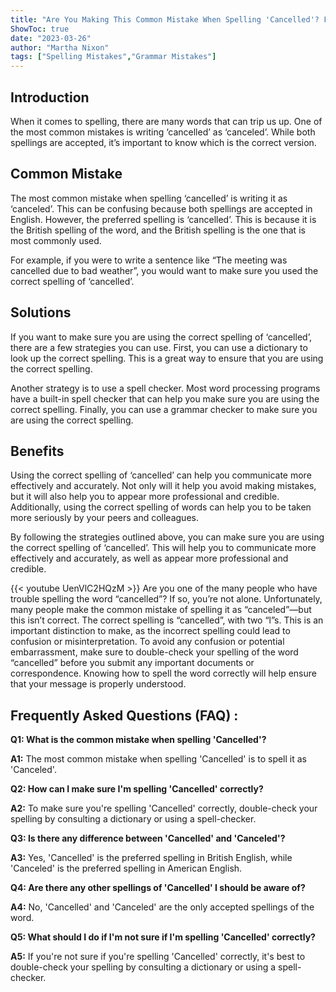 ```yaml
---
title: "Are You Making This Common Mistake When Spelling 'Cancelled'? Find Out Now!"
ShowToc: true 
date: "2023-03-26"
author: "Martha Nixon" 
tags: ["Spelling Mistakes","Grammar Mistakes"]
---
```

## Introduction 

When it comes to spelling, there are many words that can trip us up. One of the most common mistakes is writing ‘cancelled’ as ‘canceled’. While both spellings are accepted, it’s important to know which is the correct version.

## Common Mistake 

The most common mistake when spelling ‘cancelled’ is writing it as ‘canceled’. This can be confusing because both spellings are accepted in English. However, the preferred spelling is ‘cancelled’. This is because it is the British spelling of the word, and the British spelling is the one that is most commonly used. 

For example, if you were to write a sentence like “The meeting was cancelled due to bad weather”, you would want to make sure you used the correct spelling of ‘cancelled’.

## Solutions 

If you want to make sure you are using the correct spelling of ‘cancelled’, there are a few strategies you can use. First, you can use a dictionary to look up the correct spelling. This is a great way to ensure that you are using the correct spelling. 

Another strategy is to use a spell checker. Most word processing programs have a built-in spell checker that can help you make sure you are using the correct spelling. Finally, you can use a grammar checker to make sure you are using the correct spelling. 

## Benefits 

Using the correct spelling of ‘cancelled’ can help you communicate more effectively and accurately. Not only will it help you avoid making mistakes, but it will also help you to appear more professional and credible. Additionally, using the correct spelling of words can help you to be taken more seriously by your peers and colleagues. 

By following the strategies outlined above, you can make sure you are using the correct spelling of ‘cancelled’. This will help you to communicate more effectively and accurately, as well as appear more professional and credible.

{{< youtube UenVlC2HQzM >}} 
Are you one of the many people who have trouble spelling the word “cancelled”? If so, you’re not alone. Unfortunately, many people make the common mistake of spelling it as “canceled”—but this isn’t correct. The correct spelling is “cancelled”, with two “l”s. This is an important distinction to make, as the incorrect spelling could lead to confusion or misinterpretation. To avoid any confusion or potential embarrassment, make sure to double-check your spelling of the word “cancelled” before you submit any important documents or correspondence. Knowing how to spell the word correctly will help ensure that your message is properly understood.

## Frequently Asked Questions (FAQ) :
**Q1: What is the common mistake when spelling 'Cancelled'?**

**A1:** The most common mistake when spelling 'Cancelled' is to spell it as 'Canceled'.

**Q2: How can I make sure I'm spelling 'Cancelled' correctly?**

**A2:** To make sure you're spelling 'Cancelled' correctly, double-check your spelling by consulting a dictionary or using a spell-checker.

**Q3: Is there any difference between 'Cancelled' and 'Canceled'?**

**A3:** Yes, 'Cancelled' is the preferred spelling in British English, while 'Canceled' is the preferred spelling in American English.

**Q4: Are there any other spellings of 'Cancelled' I should be aware of?**

**A4:** No, 'Cancelled' and 'Canceled' are the only accepted spellings of the word.

**Q5: What should I do if I'm not sure if I'm spelling 'Cancelled' correctly?**

**A5:** If you're not sure if you're spelling 'Cancelled' correctly, it's best to double-check your spelling by consulting a dictionary or using a spell-checker.





